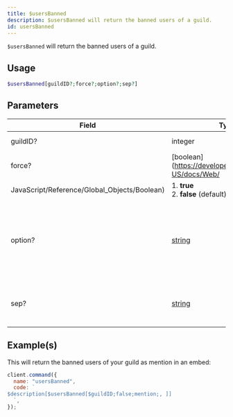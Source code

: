 ```yaml
---
title: $usersBanned
description: $usersBanned will return the banned users of a guild.
id: usersBanned
---
```


`$usersBanned` will return the banned users of a guild.

## Usage

```php
$usersBanned[guildID?;force?;option?;sep?]
```

## Parameters

| Field                                        | Type                                                                                              | Description                                                                                            | Required |
| -------------------------------------------- | ------------------------------------------------------------------------------------------------- | ------------------------------------------------------------------------------------------------------ | :------: |
| guildID?                                     | integer                                                                                           | The guild ID.                                                                                          |  false   |
| force?                                       | [boolean](https://developer.mozilla.org/en-US/docs/Web/                                           |
| JavaScript/Reference/Global_Objects/Boolean) | 1. **true** <br /> 2. **false** (default)                                                         | false                                                                                                  |
| option?                                      | [string](https://developer.mozilla.org/en-US/docs/Web/JavaScript/Reference/Global_Objects/String) | How to return the banned users <br /> 1. **id** (default) <br /> 1. **username** <br /> 1. **mention** |  false   |
| sep?                                         | [string](https://developer.mozilla.org/en-US/docs/Web/JavaScript/Reference/Global_Objects/String) | Separator to separate multiple returned values.                                                        |  false   |

## Example(s)

This will return the banned users of your guild as mention in an embed:

```javascript
client.command({
  name: "usersBanned",
  code: `
$description[$usersBanned[$guildID;false;mention;, ]]
  `,
});
```
